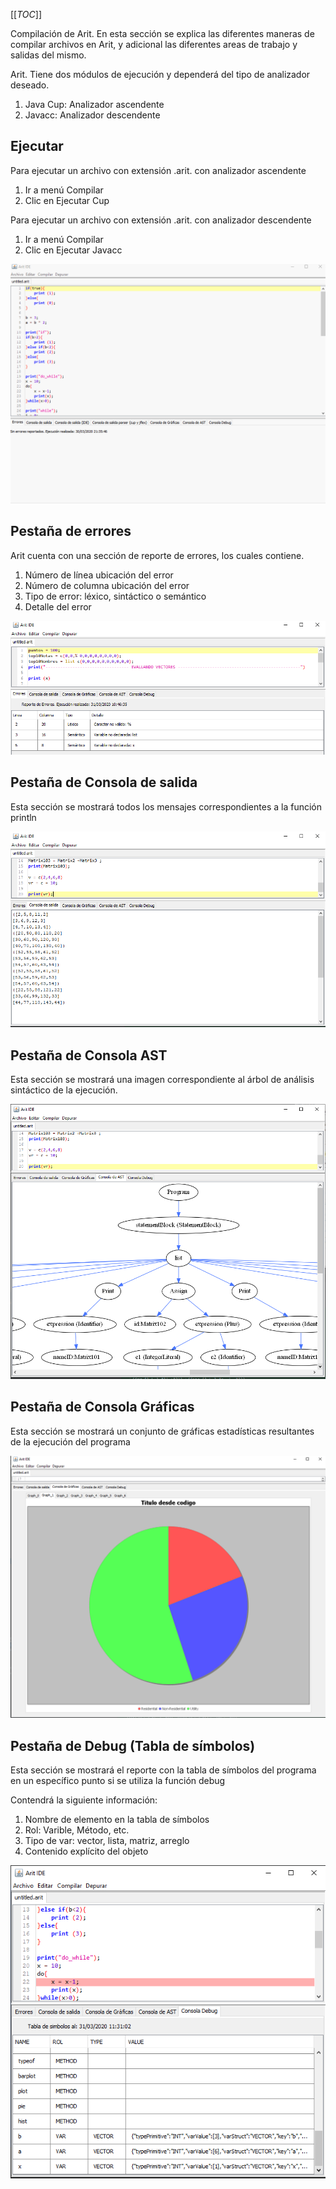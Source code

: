 [[_TOC_]]

Compilación de Arit. En esta sección se explica las diferentes maneras de compilar archivos en Arit, y adicional las diferentes areas de trabajo y salidas del mismo.

Arit. Tiene dos módulos de ejecución y dependerá del tipo de analizador deseado. 
1. Java Cup: Analizador ascendente
2. Javacc: Analizador descendente

## Ejecutar
Para ejecutar un archivo con extensión .arit. con analizador ascendente
1. Ir a menú Compilar
2. Clic en Ejecutar Cup

Para ejecutar un archivo con extensión .arit. con analizador descendente 
1. Ir a menú Compilar
2. Clic en Ejecutar Javacc

![giphy.gif](.resources/build.gif)

## Pestaña de errores
Arit cuenta con una sección de reporte de errores, los cuales contiene.
1. Número de línea ubicación del error
2. Número de columna ubicación del error
3. Tipo de error: léxico, sintáctico o semántico
4. Detalle del error


![Errores](.resources/error-list.png)

## Pestaña de Consola de salida
Esta sección se mostrará todos los mensajes correspondientes a la función println

![Consola](.resources/output.png)

## Pestaña de Consola AST
Esta sección se mostrará una imagen correspondiente al árbol de análisis sintáctico de la ejecución.

![Errores](.resources/ast.png)

## Pestaña de Consola Gráficas
Esta sección se mostrará un conjunto de gráficas estadísticas resultantes de la ejecución del programa

![Errores](.resources/graph.png)

## Pestaña de Debug (Tabla de símbolos)
Esta sección se mostrará el reporte con la tabla de símbolos del programa en un específico punto si se utiliza la función debug

Contendrá la siguiente información:
1. Nombre de elemento en la tabla de símbolos
2. Rol: Varible, Método, etc.
3. Tipo de var: vector, lista, matriz, arreglo
4. Contenido explícito del objeto

![Tabla de simbolos](.resources/debug-report.png)
